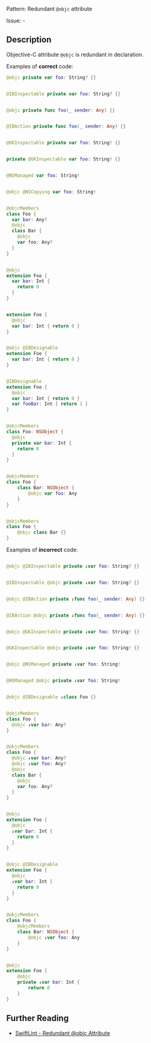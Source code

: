 Pattern: Redundant `@objc` attribute

Issue: -

## Description

Objective-C attribute `@objc` is redundant in declaration.

Examples of **correct** code:
```swift
@objc private var foo: String? {}


@IBInspectable private var foo: String? {}


@objc private func foo(_ sender: Any) {}


@IBAction private func foo(_ sender: Any) {}


@GKInspectable private var foo: String! {}


private @GKInspectable var foo: String! {}


@NSManaged var foo: String!


@objc @NSCopying var foo: String!


@objcMembers
class Foo {
  var bar: Any?
  @objc
  class Bar {
    @objc
    var foo: Any?
  }
}


@objc
extension Foo {
  var bar: Int {
    return 0
  }
}


extension Foo {
  @objc
  var bar: Int { return 0 }
}


@objc @IBDesignable
extension Foo {
  var bar: Int { return 0 }
}


@IBDesignable
extension Foo {
  @objc
  var bar: Int { return 0 }
  var fooBar: Int { return 1 }
}


@objcMembers
class Foo: NSObject {
  @objc
  private var bar: Int {
    return 0
  }
}


@objcMembers
class Foo {
    class Bar: NSObject {
        @objc var foo: Any
    }
}


@objcMembers
class Foo {
    @objc class Bar {}
}

```
Examples of **incorrect** code:
```swift

@objc @IBInspectable private ↓var foo: String? {}


@IBInspectable @objc private ↓var foo: String? {}


@objc @IBAction private ↓func foo(_ sender: Any) {}


@IBAction @objc private ↓func foo(_ sender: Any) {}


@objc @GKInspectable private ↓var foo: String! {}


@GKInspectable @objc private ↓var foo: String! {}


@objc @NSManaged private ↓var foo: String!


@NSManaged @objc private ↓var foo: String!


@objc @IBDesignable ↓class Foo {}


@objcMembers
class Foo {
  @objc ↓var bar: Any?
}


@objcMembers
class Foo {
  @objc ↓var bar: Any?
  @objc ↓var foo: Any?
  @objc
  class Bar {
    @objc
    var foo: Any?
  }
}


@objc
extension Foo {
  @objc
  ↓var bar: Int {
    return 0
  }
}


@objc @IBDesignable
extension Foo {
  @objc
  ↓var bar: Int {
    return 0
  }
}


@objcMembers
class Foo {
    @objcMembers
    class Bar: NSObject {
        @objc ↓var foo: Any
    }
}


@objc
extension Foo {
    @objc
    private ↓var bar: Int {
        return 0
    }
}

```

## Further Reading

* [SwiftLint - Redundant @objc Attribute](https://github.com/realm/SwiftLint/blob/master/Rules.md#redundant-@objc-attribute)